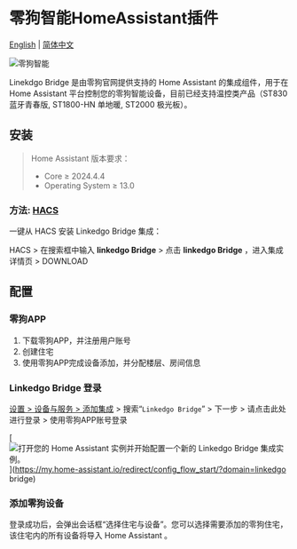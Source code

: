 # 零狗智能HomeAssistant插件

[English](./README.md) | [简体中文](.README_zh.md)

<p align="left">
  <img src="https://omo-oss-image.thefastimg.com/portal-saas/pg2024022210453839417/cms/image/314152a9-c7a1-4082-8a0e-d7e5c7f81df9.png_186xaf.png" alt="零狗智能" title="零狗智能" la="la">
</p>

Linekdgo Bridge 是由零狗官网提供支持的 Home Assistant 的集成组件，用于在 Home Assistant 平台控制您的零狗智能设备，目前已经支持温控类产品（ST830 蓝牙青春版, ST1800-HN 单地暖, ST2000 极光板）。

## 安装

> Home Assistant 版本要求：
>
> - Core $\geq$ 2024.4.4
> - Operating System $\geq$ 13.0


### 方法: [HACS](https://hacs.xyz/)

一键从 HACS 安装 Linkedgo Bridge 集成：

HACS > 在搜索框中输入 **linkedgo Bridge** > 点击 **linkedgo Bridge** ，进入集成详情页  > DOWNLOAD

## 配置

### 零狗APP
1. 下载零狗APP，并注册用户账号
2. 创建住宅
3. 使用零狗APP完成设备添加，并分配楼层、房间信息

### Linkedgo Bridge 登录

[设置 > 设备与服务 > 添加集成](https://my.home-assistant.io/redirect/brand/?brand=linkedgo) > 搜索“`Linkedgo Bridge`” > 下一步 > 请点击此处进行登录 > 使用零狗APP账号登录

[![打开您的 Home Assistant 实例并开始配置一个新的 Linkedgo Bridge 集成实例。](https://my.home-assistant.io/badges/config_flow_start.svg)](https://my.home-assistant.io/redirect/config_flow_start/?domain=linkedgo bridge)

### 添加零狗设备

登录成功后，会弹出会话框“选择住宅与设备”。您可以选择需要添加的零狗住宅，该住宅内的所有设备将导入 Home Assistant 。
